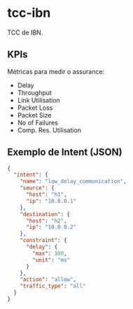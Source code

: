# tcc-ibn
TCC de IBN.

## KPIs
Métricas para medir o assurance:
- Delay
- Throughput
- Link Utilisation
- Packet Loss
- Packet Size
- No of Failures
- Comp. Res. Utilisation

## Exemplo de Intent (JSON)
```json
{
  "intent": {
    "name": "low_delay_communication",
    "source": {
      "host": "h1",
      "ip": "10.0.0.1"
    },
    "destination": {
      "host": "h2",
      "ip": "10.0.0.2"
    },
    "constraint": {
      "delay": {
        "max": 100,
        "unit": "ms"
      }
    },
    "action": "allow",
    "traffic_type": "all"
  }
}
```
